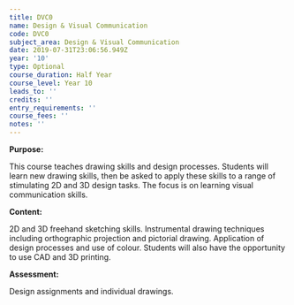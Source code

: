 ```yaml
---
title: DVC0
name: Design & Visual Communication
code: DVC0
subject_area: Design & Visual Communication
date: 2019-07-31T23:06:56.949Z
year: '10'
type: Optional
course_duration: Half Year
course_level: Year 10
leads_to: ''
credits: ''
entry_requirements: ''
course_fees: ''
notes: ''
---
```

**Purpose:**

This course teaches drawing skills and design processes. Students will learn new drawing skills, then be asked to apply these skills to a range of stimulating 2D and 3D design tasks. The focus is on learning visual communication skills.

**Content:**

2D and 3D freehand sketching skills. Instrumental drawing techniques including orthographic projection and pictorial drawing. Application of design processes and use of colour. Students will also have the opportunity to use CAD and 3D printing.

**Assessment:**

Design assignments and individual drawings.
